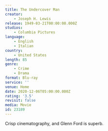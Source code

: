 ```yaml
---
title: The Undercover Man
creator:
    - Joseph H. Lewis
release: 1949-03-21T00:00:00.000Z
studios:
    - Columbia Pictures
language:
    - English
    - Italian
country:
    - United States
length: 85
genre:
    - Crime
    - Drama
format: Blu-ray
service: ''
venue: Home
date: 2020-12-06T05:00:00.000Z
rating: '3.5'
revisit: false
media: Movie
id: 23189
---
```


Crisp cinematography, and Glenn Ford is superb.
